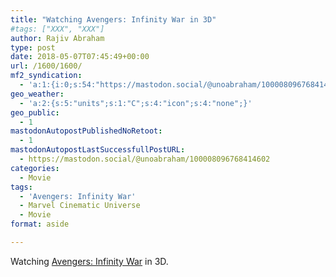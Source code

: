 ```yaml
---
title: "Watching Avengers: Infinity War in 3D"
#tags: ["XXX", "XXX"]
author: Rajiv Abraham
type: post
date: 2018-05-07T07:45:49+00:00
url: /1600/1600/
mf2_syndication:
  - 'a:1:{i:0;s:54:"https://mastodon.social/@unoabraham/100008096768414602";}'
geo_weather:
  - 'a:2:{s:5:"units";s:1:"C";s:4:"icon";s:4:"none";}'
geo_public:
  - 1
mastodonAutopostPublishedNoRetoot:
  - 1
mastodonAutopostLastSuccessfullPostURL:
  - https://mastodon.social/@unoabraham/100008096768414602
categories:
  - Movie
tags:
  - 'Avengers: Infinity War'
  - Marvel Cinematic Universe
  - Movie
format: aside

---
```

Watching <a href="https://www.imdb.com/title/tt4154756/" target="_blank" rel="noopener">Avengers: Infinity War</a> in 3D.